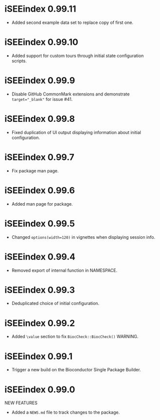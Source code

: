 # iSEEindex 0.99.11

* Added second example data set to replace copy of first one.

# iSEEindex 0.99.10

* Added support for custom tours through initial state configuration scripts.

# iSEEindex 0.99.9

* Disable GitHub CommonMark extensions and demonstrate `target="_blank"` for issue #41.

# iSEEindex 0.99.8

* Fixed duplication of UI output displaying information about initial configuration.

# iSEEindex 0.99.7

* Fix package man page.

# iSEEindex 0.99.6

* Added man page for package.

# iSEEindex 0.99.5

* Changed `options(width=120)` in vignettes when displaying session info.

# iSEEindex 0.99.4

* Removed export of internal function in NAMESPACE.

# iSEEindex 0.99.3

* Deduplicated choice of initial configuration.

# iSEEindex 0.99.2

* Added `\value` section to fix `BiocCheck::BiocCheck()` WARNING.

# iSEEindex 0.99.1

* Trigger a new build on the Bioconductor Single Package Builder.

# iSEEindex 0.99.0

NEW FEATURES

* Added a `NEWS.md` file to track changes to the package.
